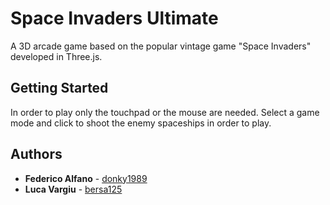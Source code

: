 # Space Invaders Ultimate 

A 3D arcade game based on the popular vintage game "Space Invaders" developed in Three.js.

## Getting Started

In order to play only the touchpad or the mouse are needed. Select a game mode and click to shoot the enemy spaceships in order to play.

## Authors

* **Federico Alfano**  - [donky1989](https://github.com/donky1989/)
* **Luca Vargiu** - [bersa125](https://github.com/bersa125)
